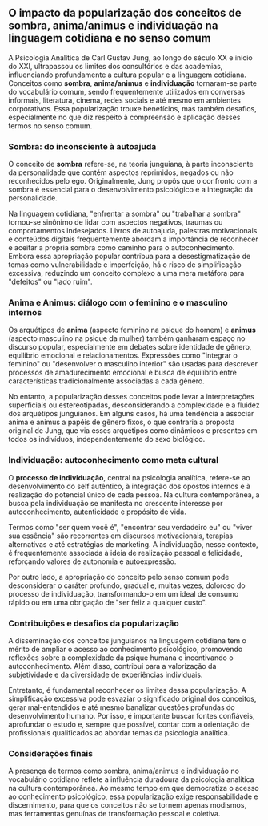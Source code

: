 
## O impacto da popularização dos conceitos de sombra, anima/animus e individuação na linguagem cotidiana e no senso comum

A Psicologia Analítica de Carl Gustav Jung, ao longo do século XX e início do XXI, ultrapassou os limites dos consultórios e das academias, influenciando profundamente a cultura popular e a linguagem cotidiana. Conceitos como **sombra**, **anima/animus** e **individuação** tornaram-se parte do vocabulário comum, sendo frequentemente utilizados em conversas informais, literatura, cinema, redes sociais e até mesmo em ambientes corporativos. Essa popularização trouxe benefícios, mas também desafios, especialmente no que diz respeito à compreensão e aplicação desses termos no senso comum.

### Sombra: do inconsciente à autoajuda

O conceito de **sombra** refere-se, na teoria junguiana, à parte inconsciente da personalidade que contém aspectos reprimidos, negados ou não reconhecidos pelo ego. Originalmente, Jung propôs que o confronto com a sombra é essencial para o desenvolvimento psicológico e a integração da personalidade.

Na linguagem cotidiana, "enfrentar a sombra" ou "trabalhar a sombra" tornou-se sinônimo de lidar com aspectos negativos, traumas ou comportamentos indesejados. Livros de autoajuda, palestras motivacionais e conteúdos digitais frequentemente abordam a importância de reconhecer e aceitar a própria sombra como caminho para o autoconhecimento. Embora essa apropriação popular contribua para a desestigmatização de temas como vulnerabilidade e imperfeição, há o risco de simplificação excessiva, reduzindo um conceito complexo a uma mera metáfora para "defeitos" ou "lado ruim".

### Anima e Animus: diálogo com o feminino e o masculino internos

Os arquétipos de **anima** (aspecto feminino na psique do homem) e **animus** (aspecto masculino na psique da mulher) também ganharam espaço no discurso popular, especialmente em debates sobre identidade de gênero, equilíbrio emocional e relacionamentos. Expressões como "integrar o feminino" ou "desenvolver o masculino interior" são usadas para descrever processos de amadurecimento emocional e busca de equilíbrio entre características tradicionalmente associadas a cada gênero.

No entanto, a popularização desses conceitos pode levar a interpretações superficiais ou estereotipadas, desconsiderando a complexidade e a fluidez dos arquétipos junguianos. Em alguns casos, há uma tendência a associar anima e animus a papéis de gênero fixos, o que contraria a proposta original de Jung, que via esses arquétipos como dinâmicos e presentes em todos os indivíduos, independentemente do sexo biológico.

### Individuação: autoconhecimento como meta cultural

O **processo de individuação**, central na psicologia analítica, refere-se ao desenvolvimento do self autêntico, à integração dos opostos internos e à realização do potencial único de cada pessoa. Na cultura contemporânea, a busca pela individuação se manifesta no crescente interesse por autoconhecimento, autenticidade e propósito de vida.

Termos como "ser quem você é", "encontrar seu verdadeiro eu" ou "viver sua essência" são recorrentes em discursos motivacionais, terapias alternativas e até estratégias de marketing. A individuação, nesse contexto, é frequentemente associada à ideia de realização pessoal e felicidade, reforçando valores de autonomia e autoexpressão.

Por outro lado, a apropriação do conceito pelo senso comum pode desconsiderar o caráter profundo, gradual e, muitas vezes, doloroso do processo de individuação, transformando-o em um ideal de consumo rápido ou em uma obrigação de "ser feliz a qualquer custo".

### Contribuições e desafios da popularização

A disseminação dos conceitos junguianos na linguagem cotidiana tem o mérito de ampliar o acesso ao conhecimento psicológico, promovendo reflexões sobre a complexidade da psique humana e incentivando o autoconhecimento. Além disso, contribui para a valorização da subjetividade e da diversidade de experiências individuais.

Entretanto, é fundamental reconhecer os limites dessa popularização. A simplificação excessiva pode esvaziar o significado original dos conceitos, gerar mal-entendidos e até mesmo banalizar questões profundas do desenvolvimento humano. Por isso, é importante buscar fontes confiáveis, aprofundar o estudo e, sempre que possível, contar com a orientação de profissionais qualificados ao abordar temas da psicologia analítica.

### Considerações finais

A presença de termos como sombra, anima/animus e individuação no vocabulário cotidiano reflete a influência duradoura da psicologia analítica na cultura contemporânea. Ao mesmo tempo em que democratiza o acesso ao conhecimento psicológico, essa popularização exige responsabilidade e discernimento, para que os conceitos não se tornem apenas modismos, mas ferramentas genuínas de transformação pessoal e coletiva.
```
